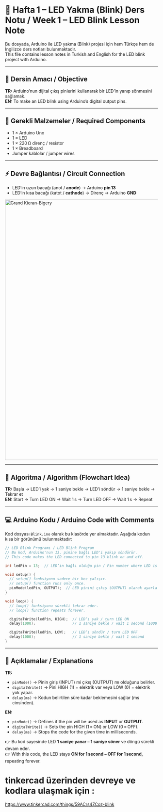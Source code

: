# 🧪 Hafta 1 – LED Yakma (Blink) Ders Notu / Week 1 – LED Blink Lesson Note

Bu dosyada, Arduino ile LED yakma (Blink) projesi için hem Türkçe hem de İngilizce ders notları bulunmaktadır.  
This file contains lesson notes in Turkish and English for the LED blink project with Arduino.

---

## 🎯 Dersin Amacı / Objective

**TR:** Arduino’nun dijital çıkış pinlerini kullanarak bir LED’in yanıp sönmesini sağlamak.  
**EN:** To make an LED blink using Arduino’s digital output pins.

---

## 🔌 Gerekli Malzemeler / Required Components

* 1 × Arduino Uno  
* 1 × LED  
* 1 × 220 Ω direnç / resistor  
* 1 × Breadboard  
* Jumper kablolar / jumper wires

---

## ⚡ Devre Bağlantısı / Circuit Connection

* LED’in uzun bacağı (anot / **anode**) → Arduino **pin 13**  
* LED’in kısa bacağı (katot / **cathode**) → Direnç → Arduino **GND**

  
<img width="1920" height="859" alt="Grand Kieran-Bigery" src="https://github.com/user-attachments/assets/f617526c-77a0-4a31-bdc6-409ef5d7c279" />

---


## 🔄 Algoritma / Algorithm (Flowchart Idea)

**TR:** Başla → LED’i yak → 1 saniye bekle → LED’i söndür → 1 saniye bekle → Tekrar et  
**EN:** Start → Turn LED ON → Wait 1 s → Turn LED OFF → Wait 1 s → Repeat

---

## 💻 Arduino Kodu / Arduino Code with Comments

Kod dosyası `Blink.ino` olarak bu klasörde yer almaktadır. Aşağıda kodun kısa bir görünümü bulunmaktadır:

```cpp
// LED Blink Programı / LED Blink Program
// Bu kod, Arduino'nun 13. pinine bağlı LED'i yakıp söndürür.
// This code makes the LED connected to pin 13 blink on and off.

int ledPin = 13;  // LED’in bağlı olduğu pin / Pin number where LED is connected

void setup() {
  // setup() fonksiyonu sadece bir kez çalışır.
  // setup() function runs only once.
  pinMode(ledPin, OUTPUT);  // LED pinini çıkış (OUTPUT) olarak ayarla / set pin as OUTPUT
}

void loop() {
  // loop() fonksiyonu sürekli tekrar eder.
  // loop() function repeats forever.

  digitalWrite(ledPin, HIGH);  // LED’i yak / turn LED ON
  delay(1000);                 // 1 saniye bekle / wait 1 second (1000 ms)

  digitalWrite(ledPin, LOW);   // LED’i söndür / turn LED OFF
  delay(1000);                 // 1 saniye bekle / wait 1 second
}
```

---

## 📝 Açıklamalar / Explanations

**TR:**

* `pinMode()` → Pinin giriş (INPUT) mi çıkış (OUTPUT) mı olduğunu belirler.  
* `digitalWrite()` → Pini HIGH (1) = elektrik var veya LOW (0) = elektrik yok yapar.  
* `delay(ms)` → Kodun belirtilen süre kadar beklemesini sağlar (ms cinsinden).

**EN:**

* `pinMode()` → Defines if the pin will be used as **INPUT** or **OUTPUT**.  
* `digitalWrite()` → Sets the pin HIGH (1 = ON) or LOW (0 = OFF).  
* `delay(ms)` → Stops the code for the given time in milliseconds.

👉 Bu kod sayesinde LED **1 saniye yanar – 1 saniye söner** ve döngü sürekli devam eder.  
👉 With this code, the LED stays **ON for 1 second – OFF for 1 second**, repeating forever.


# tinkercad üzerinden devreye ve kodlara ulaşmak için :
https://www.tinkercad.com/things/59ACrs4ZCoz-blink

